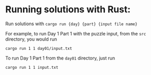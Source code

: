 # Running solutions with Rust:

Run solutions with `cargo run {day} {part} {input file name}`

For example, to run Day 1 Part 1 with the puzzle input, from the `src` directory, you would run 

`cargo run 1 1 day01/input.txt`

To run Day 1 Part 1 from the `day01` directory, just run

`cargo run 1 1 input.txt`